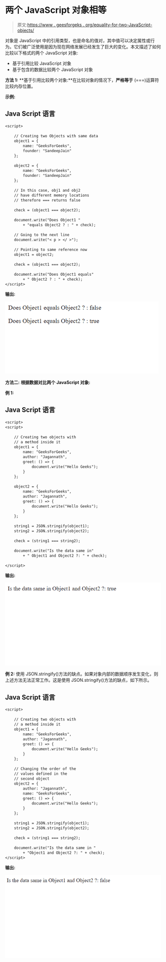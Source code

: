 # 两个 JavaScript 对象相等

> 原文:[https://www . geesforgeks . org/equality-for-two-JavaScript-objects/](https://www.geeksforgeeks.org/equality-for-two-javascript-objects/)

对象是 JavaScript 中的引用类型，也是命名的值对，其中值可以决定属性或行为。它们被广泛使用是因为现在网络发展已经发生了巨大的变化。本文描述了如何比较以下格式的两个 JavaScript 对象:

*   基于引用比较 JavaScript 对象
*   基于包含的数据比较两个 JavaScript 对象

**方法 1:** **基于引用比较两个对象:**在比较对象的情况下，**严格等于** (===)运算符比较内存位置。

**示例:**

## Java Script 语言

```
<script>

    // Creating two Objects with same data
    object1 = { 
        name: "GeeksForGeeks", 
        founder: "SandeepJain" 
    };

    object2 = {
        name: "GeeksForGeeks", 
        founder: "SandeepJain" 
    };

    // In this case, obj1 and obj2 
    // have different memory locations
    // therefore === returns false

    check = (object1 === object2);

    document.write("Does Object1 "
        + "equals Object2 ? : " + check);

    // Going to the next line
    document.write("< p > </ >");

    // Pointing to same reference now
    object1 = object2;

    check = (object1 === object2);

    document.write("Does Object1 equals"
        + " Object2 ? : " + check);
</script>
```

**输出:**

![](img/6d738b6469ad819696355e3695970e5f.png)

**方法二:** **根据数据对比两个 JavaScript 对象:**

**例 1:**

## Java Script 语言

```
<script>
<script>

    // Creating two objects with 
    // a method inside it
    object1 = {
        name: "GeeksForGeeks", 
        author: "Jagannath",
        greet: () => {
            document.write("Hello Geeks");
        }
    };

    object2 = {
        name: "GeeksForGeeks", 
        author: "Jagannath",
        greet: () => {
            document.write("Hello Geeks");
        }
    };

    string1 = JSON.stringify(object1);
    string2 = JSON.stringify(object2);

    check = (string1 === string2);

    document.write("Is the data same in"
        + " Object1 and Object2 ?: " + check);

</script>
```

**输出:**

![](img/e108d6b650db5a2a5881d4d8123b2688.png)

**例 2:** 使用 JSON.stringify()方法的缺点。如果对象内部的数据顺序发生变化，则上述方法无法正常工作。这是使用 JSON.stringify()方法的缺点，如下所示。

## Java Script 语言

```
<script>

    // Creating two objects with
    // a method inside it
    object1 = {
        name: "GeeksForGeeks",
        author: "Jagannath",
        greet: () => {
            document.write("Hello Geeks");
        }
    };

    // Changing the order of the
    // values defined in the 
    // second object
    object2 = {
        author: "Jagannath",
        name: "GeeksForGeeks",
        greet: () => {
            document.write("Hello Geeks");
        }
    };

    string1 = JSON.stringify(object1);
    string2 = JSON.stringify(object2);

    check = (string1 === string2);

    document.write("Is the data same in "
        + "Object1 and Object2 ?: " + check);
</script>
```

**输出:**

![](img/33ccb0e936d5da38f3c1612d58d85598.png)